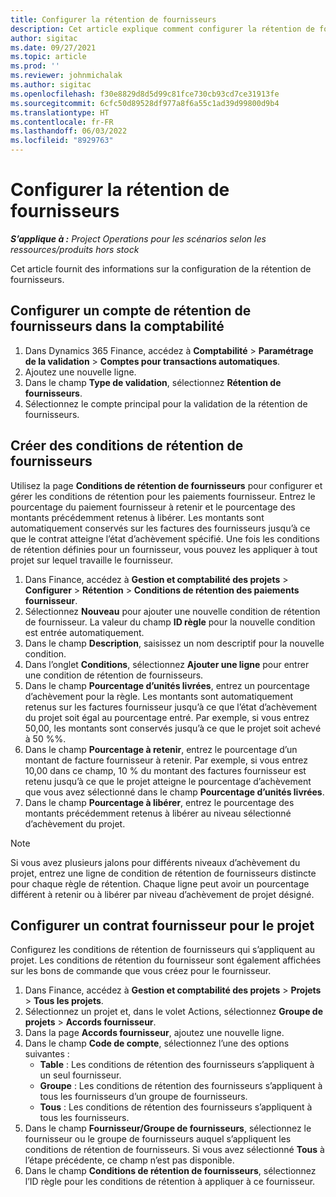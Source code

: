 ```yaml
---
title: Configurer la rétention de fournisseurs
description: Cet article explique comment configurer la rétention de fournisseurs.
author: sigitac
ms.date: 09/27/2021
ms.topic: article
ms.prod: ''
ms.reviewer: johnmichalak
ms.author: sigitac
ms.openlocfilehash: f30e8829d8d5d99c81fce730cb93cd7ce31913fe
ms.sourcegitcommit: 6cfc50d89528df977a8f6a55c1ad39d99800d9b4
ms.translationtype: HT
ms.contentlocale: fr-FR
ms.lasthandoff: 06/03/2022
ms.locfileid: "8929763"
---
```

# <a name="set-up-vendor-retention"></a>Configurer la rétention de fournisseurs

_**S’applique à :** Project Operations pour les scénarios selon les ressources/produits hors stock_

Cet article fournit des informations sur la configuration de la rétention de fournisseurs.

## <a name="set-up-a-vendor-retention-account-in-general-ledger"></a>Configurer un compte de rétention de fournisseurs dans la comptabilité

1. Dans Dynamics 365 Finance, accédez à **Comptabilité** > **Paramétrage de la validation** > **Comptes pour transactions automatiques**.
2. Ajoutez une nouvelle ligne.
3. Dans le champ **Type de validation**, sélectionnez **Rétention de fournisseurs**.
4. Sélectionnez le compte principal pour la validation de la rétention de fournisseurs.

## <a name="create-vendor-retention-terms"></a>Créer des conditions de rétention de fournisseurs

Utilisez la page **Conditions de rétention de fournisseurs** pour configurer et gérer les conditions de rétention pour les paiements fournisseur. Entrez le pourcentage du paiement fournisseur à retenir et le pourcentage des montants précédemment retenus à libérer. Les montants sont automatiquement conservés sur les factures des fournisseurs jusqu’à ce que le contrat atteigne l’état d’achèvement spécifié. Une fois les conditions de rétention définies pour un fournisseur, vous pouvez les appliquer à tout projet sur lequel travaille le fournisseur.

1. Dans Finance, accédez à **Gestion et comptabilité des projets** > **Configurer** > **Rétention** > **Conditions de rétention des paiements fournisseur**.
2. Sélectionnez **Nouveau** pour ajouter une nouvelle condition de rétention de fournisseur. La valeur du champ **ID règle** pour la nouvelle condition est entrée automatiquement. 
3. Dans le champ **Description**, saisissez un nom descriptif pour la nouvelle condition.
4. Dans l’onglet **Conditions**, sélectionnez **Ajouter une ligne** pour entrer une condition de rétention de fournisseurs.
5. Dans le champ **Pourcentage d’unités livrées**, entrez un pourcentage d’achèvement pour la règle. Les montants sont automatiquement retenus sur les factures fournisseur jusqu’à ce que l’état d’achèvement du projet soit égal au pourcentage entré. Par exemple, si vous entrez 50,00, les montants sont conservés jusqu’à ce que le projet soit achevé à 50 %%.
6. Dans le champ **Pourcentage à retenir**, entrez le pourcentage d’un montant de facture fournisseur à retenir. Par exemple, si vous entrez 10,00 dans ce champ, 10 % du montant des factures fournisseur est retenu jusqu’à ce que le projet atteigne le pourcentage d’achèvement que vous avez sélectionné dans le champ **Pourcentage d’unités livrées**.
7. Dans le champ **Pourcentage à libérer**, entrez le pourcentage des montants précédemment retenus à libérer au niveau sélectionné d’achèvement du projet.

> [!NOTE]
> Si vous avez plusieurs jalons pour différents niveaux d’achèvement du projet, entrez une ligne de condition de rétention de fournisseurs distincte pour chaque règle de rétention. Chaque ligne peut avoir un pourcentage différent à retenir ou à libérer par niveau d’achèvement de projet désigné.

## <a name="set-up-a-vendor-agreement-for-the-project"></a>Configurer un contrat fournisseur pour le projet

Configurez les conditions de rétention de fournisseurs qui s’appliquent au projet. Les conditions de rétention du fournisseur sont également affichées sur les bons de commande que vous créez pour le fournisseur.

1. Dans Finance, accédez à **Gestion et comptabilité des projets** > **Projets** > **Tous les projets**. 
2. Sélectionnez un projet et, dans le volet Actions, sélectionnez **Groupe de projets** > **Accords fournisseur**.
3. Dans la page **Accords fournisseur**, ajoutez une nouvelle ligne.
4. Dans le champ **Code de compte**, sélectionnez l’une des options suivantes :
   - **Table** : Les conditions de rétention des fournisseurs s’appliquent à un seul fournisseur.
   - **Groupe** : Les conditions de rétention des fournisseurs s’appliquent à tous les fournisseurs d’un groupe de fournisseurs.
   - **Tous** : Les conditions de rétention des fournisseurs s’appliquent à tous les fournisseurs.
5. Dans le champ **Fournisseur/Groupe de fournisseurs**, sélectionnez le fournisseur ou le groupe de fournisseurs auquel s’appliquent les conditions de rétention de fournisseurs. Si vous avez sélectionné **Tous** à l’étape précédente, ce champ n’est pas disponible.
6. Dans le champ **Conditions de rétention de fournisseurs**, sélectionnez l’ID règle pour les conditions de rétention à appliquer à ce fournisseur.

